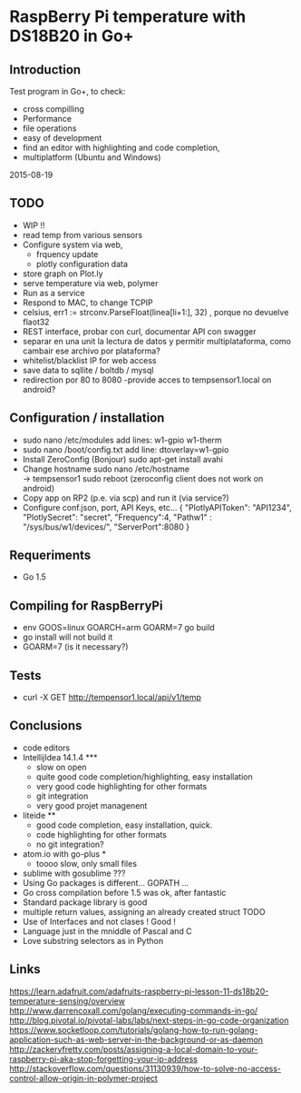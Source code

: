 # RaspBerry Pi temperature with DS18B20 in Go+

## Introduction
Test program in Go+, to check:
 - cross compilling
 - Performance
 - file operations
 - easy of development
  - find an editor with highlighting and code completion, 
   - multiplatform (Ubuntu and Windows)

2015-08-19

## TODO
 - WIP !!
 - read temp from various sensors 
 - Configure system via web, 
   - frquency update
   - plotly configuration data
 - store graph on Plot.ly
 - serve temperature via web, polymer
 - Run as a service
 - Respond to MAC, to change TCPIP
 - celsius, err1 := strconv.ParseFloat(linea[li+1:], 32) , porque no devuelve flaot32
 - REST interface, probar con curl, documentar API con swagger
 - separar en una unit la lectura de datos y permitir multiplataforma, como cambair ese archivo por plataforma?
 - whitelist/blacklist IP for web access
 - save data to sqllite / boltdb / mysql
 - redirection por 80 to 8080
 -provide acces to tempsensor1.local on android?

## Configuration / installation
 - sudo nano /etc/modules
	add lines:
	w1-gpio
	w1-therm
 - sudo nano /boot/config.txt
    add line:
	dtoverlay=w1-gpio
 - Install ZeroConfig (Bonjour) 
    sudo apt-get install avahi
 - Change hostname
    sudo nano /etc/hostname   
    -> tempsensor1
    sudo reboot
    (zeroconfig client does not work on android)
 - Copy app on RP2 (p.e. via scp) and run it (via service?)
 - Configure conf.json, port, API Keys, etc...
   {
       "PlotlyAPIToken": "API1234",
       "PlotlySecret": "secret",
       "Frequency":4,
       "Pathw1" : "/sys/bus/w1/devices/",
       "ServerPort":8080
   } 

## Requeriments
 - Go 1.5

## Compiling for RaspBerryPi
 - env GOOS=linux GOARCH=arm GOARM=7 go build    
 - go install will not build it
 - GOARM=7 (is it necessary?)

## Tests
 - curl -X GET http://tempensor1.local/api/v1/temp

## Conclusions
 - code editors 
  - IntellijIdea 14.1.4 ***
      - slow on open
      - quite good code completion/highlighting, easy installation
      - very good code highlighting for other formats
      - git integration
      - very good projet managenent
  - liteide **
    - good code completion, easy installation, quick. 
    - code highlighting for other formats
    - no git integration?
  - atom.io with go-plus * 
    - toooo slow, only small files
  - sublime with gosublime  ???
 - Using Go packages is different... GOPATH ...
 - Go cross compilation before 1.5 was ok, after fantastic
 - Standard package library is good
 - multiple return values, assigning an already created struct TODO
 - Use of Interfaces and not clases ! Good !
 - Language just in the mniddle of Pascal and C
 - Love substring selectors as in Python

## Links
 https://learn.adafruit.com/adafruits-raspberry-pi-lesson-11-ds18b20-temperature-sensing/overview
 http://www.darrencoxall.com/golang/executing-commands-in-go/
 http://blog.pivotal.io/pivotal-labs/labs/next-steps-in-go-code-organization
 https://www.socketloop.com/tutorials/golang-how-to-run-golang-application-such-as-web-server-in-the-background-or-as-daemon
 http://zackeryfretty.com/posts/assigning-a-local-domain-to-your-raspberry-pi-aka-stop-forgetting-your-ip-address
 http://stackoverflow.com/questions/31130939/how-to-solve-no-access-control-allow-origin-in-polymer-project